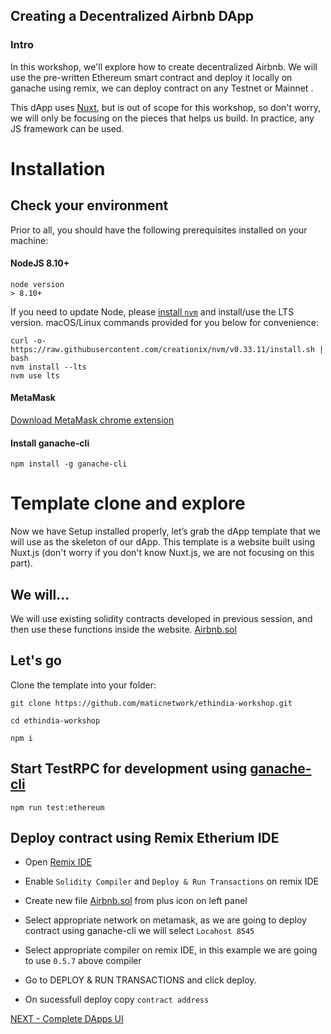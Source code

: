 ## Creating a Decentralized Airbnb DApp
### Intro
In this workshop, we'll explore how to create decentralized Airbnb. We will use the pre-written Ethereum smart contract and deploy it locally on ganache using remix, we can deploy contract on any Testnet or Mainnet .

This dApp uses [Nuxt](https://nuxtjs.org/), but is out of scope for this workshop, so don't worry, we will only be focusing on the pieces that helps us build. In practice, any JS framework can be used.


# Installation
## Check your environment
Prior to all, you should have the following prerequisites installed on your machine:
#### NodeJS 8.10+
```
node version
> 8.10+
```
If you need to update Node, please [install `nvm`](https://github.com/creationix/nvm#installation) and install/use the LTS version. macOS/Linux commands provided for you below for convenience:
```
curl -o- https://raw.githubusercontent.com/creationix/nvm/v0.33.11/install.sh | bash
nvm install --lts
nvm use lts
```
#### MetaMask

[Download MetaMask chrome extension](https://metamask.io/)


#### Install ganache-cli
```
npm install -g ganache-cli
```

# Template clone and explore
Now we have Setup installed properly, let’s grab the dApp template that we will use as the skeleton of our dApp. This template is a website built using Nuxt.js (don't worry if you don't know Nuxt.js, we are not focusing on this part).

## We will...
We will use existing solidity contracts developed in previous session, and then use these functions inside the website.
[Airbnb.sol](./contracts/Airbnb.sol)

## Let's go

Clone the template into your folder:
```
git clone https://github.com/maticnetwork/ethindia-workshop.git

cd ethindia-workshop

npm i
```

## Start TestRPC for development using [ganache-cli](https://github.com/trufflesuite/ganache-cli)

```
npm run test:ethereum
```

## Deploy contract using Remix Etherium IDE

- Open [Remix IDE](https://remix.ethereum.org)

- Enable `Solidity Compiler` and `Deploy & Run Transactions` on remix IDE

- Create new file [Airbnb.sol](./contracts/Airbnb.sol) from plus icon on left panel

- Select appropriate network on metamask, as we are going to deploy contract using ganache-cli we will select `Locahost 8545`

- Select appropriate compiler on remix IDE, in this example we are going to use `0.5.7` above compiler

- Go to DEPLOY & RUN TRANSACTIONS and click deploy.

- On sucessfull deploy copy `contract address`


[NEXT - Complete DApps UI ](./dapps.md)
